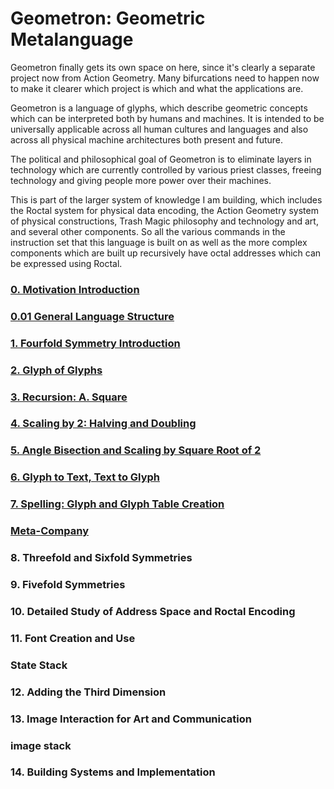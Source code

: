 # Geometron: Geometric Metalanguage

Geometron finally gets its own space on here, since it's clearly a separate project now from Action Geometry.  Many bifurcations need to happen now to make it clearer which project is which and what the applications are.  

Geometron is a language of glyphs, which describe geometric concepts which can be interpreted both by humans and machines.  It is intended to be universally applicable across all human cultures and languages and also across all physical machine architectures both present and future.  

The political and philosophical goal of Geometron is to eliminate layers in technology which are currently controlled by various priest classes, freeing technology and giving people more power over their machines.  

This is part of the larger system of knowledge I am building, which includes the Roctal system for physical data encoding, the Action Geometry system of physical constructions, Trash Magic philosophy and technology and art, and several other components.  So all the various commands in the instruction set that this language is built on as well as the more complex components which are built up recursively have octal addresses which can be expressed using Roctal.  

### [0. Motivation Introduction](markdown/markdown_paper.md)

### [0.01 General Language Structure](what_exactly_is_geometron.md)

### [1. Fourfold Symmetry Introduction](4fold1/fourfold_symmetry.md)

### [2. Glyph of Glyphs](glyph_of_glyphs/glyph_of_glyphs.md)

### [3. Recursion: A. Square](recursionSquare/recursionSquare.md)

### [4. Scaling by 2: Halving and Doubling](scaling_by_two/scaling_by_two.md)

### [5. Angle Bisection and Scaling by Square Root of 2](square_root_2/square_root_2.md)

### [6. Glyph to Text, Text to Glyph](keyboardMapping/keyboardmapping.md)

### [7. Spelling: Glyph and Glyph Table Creation](glyphTableEdit/glyphTableEdit.md)

### [Meta-Company](meta-company.md)

### 8. Threefold and Sixfold Symmetries

### 9. Fivefold Symmetries

### 10. Detailed Study of Address Space and Roctal Encoding

### 11. Font Creation and Use

### State Stack

### 12. Adding the Third Dimension

### 13. Image Interaction for Art and Communication

### image stack

### 14. Building Systems and Implementation





